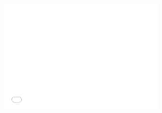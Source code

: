 <iframe id="igraph" scrolling="no" style="border:none;" seamless="seamless" src="fig_interactive.html" height="345" width="100%"></iframe> 
